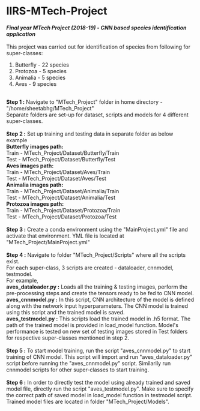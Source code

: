 # IIRS-MTech-Project
<b><i>Final year MTech Project (2018-19) - CNN based species identification application</i></b><br/>
<br/>
This project was carried out for identification of species from following for super-classes: <br/>
1. Butterfly - 22 species
2. Protozoa - 5 species
3. Animalia - 5 species
4. Aves - 9 species <br/>
<br/>
<b>Step 1 :</b> Navigate to "MTech_Project" folder in home directory - "/home/sheetabhg/MTech_Project"<br/>
Separate folders are set-up for dataset, scripts and models for 4 different super-classes.<br/>
<br/>
<b>Step 2 :</b> Set up training and testing data in separate folder as below example <br />
<b>Butterfly images path:</b><br/>
Train - MTech_Project/Dataset/Butterfly/Train <br/>
Test - MTech_Project/Dataset/Butterfly/Test <br/>
<b>Aves images path:</b><br/>
Train - MTech_Project/Dataset/Aves/Train <br/>
Test - MTech_Project/Dataset/Aves/Test <br/>
<b>Animalia images path:</b><br/>
Train - MTech_Project/Dataset/Animalia/Train <br/>
Test - MTech_Project/Dataset/Animalia/Test <br/>
<b>Protozoa images path:</b><br/>
Train - MTech_Project/Dataset/Protozoa/Train <br/>
Test - MTech_Project/Dataset/Protozoa/Test <br/>
<br />
<b>Step 3 :</b> Create a conda environment using the "MainProject.yml" file and activate that environment. YML file is located at "MTech_Project/MainProject.yml"  <br/>
<br/>
<b>Step 4 :</b> Navigate to folder "MTech_Project/Scripts" where all the scripts exist. <br/>
For each super-class, 3 scripts are created - dataloader, cnnmodel, testmodel. <br/>
For example, <br/> 
<b>aves_dataloader.py :</b> Loads all the training & testing images, perform the pre-processing steps and create the tensors ready to be fed to CNN model. <br/>
<b>aves_cnnmodel.py :</b> In this script, CNN architecture of the model is defined along with the network input hyperparameters. The CNN model is trained using this script and the trained model is saved. <br/>
<b>aves_testmodel.py :</b> This scripts load the trained model in .h5 format. The path of the trained model is provided in load_model function. Model's performance is tested on new set of testing images stored in Test folders for respective super-classes mentioned in step 2. <br/> 
<br/>
<b>Step 5 :</b>  To start model training, run the script "aves_cnnmodel.py" to start training of CNN model. This script will import and run "aves_dataloader.py" script before running the "aves_cnnmodel.py" script. Similarily run cnnmodel scripts for other super-classes to start training.<br/> 
<br/>
<b>Step 6 :</b> In order to directly test the model using already trained and saved model file, directly run the script "aves_testmodel.py". Make sure to specify the correct path of saved model in load_model function in testmodel script. <br/>
Trained model files are located in folder "MTech_Project/Models".
<br/>

